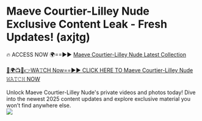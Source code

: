 # Maeve Courtier-Lilley Nude Exclusive Content Leak - Fresh Updates! (axjtg)

🔥 ACCESS NOW 🌍==►► <a href="https://tinyurl.com/yc657z5k" rel="nofollow">Maeve Courtier-Lilley Nude Latest Collection</a>
<br><br>
[🔴🌍📺📱👉WA𝚃CH Now==►► CLICK HERE TO Maeve Courtier-Lilley Nude 𝚆𝙰𝚃𝙲𝙷 NOW](https://tinyurl.com/yc657z5k)
<br><br>
Unlock Maeve Courtier-Lilley Nude's private videos and photos today! Dive into the newest 2025 content updates and explore exclusive material you won’t find anywhere else.
<br>
<a href="https://tinyurl.com/yc657z5k" rel="nofollow" data-target="animated-image.originalLink"><img src="https://camo.githubusercontent.com/8a4f000d20f83aca3bf7ec5f350d767afa0574a8a352519fd8cfa583a6f93a33/68747470733a2f2f692e696d6775722e636f6d2f644a486b345a712e676966" data-canonical-src="https://i.imgur.com/dJHk4Zq.gif" style="max-width: 100%; display: inline-block;" data-target="animated-image.originalImage"></a>
<br>
